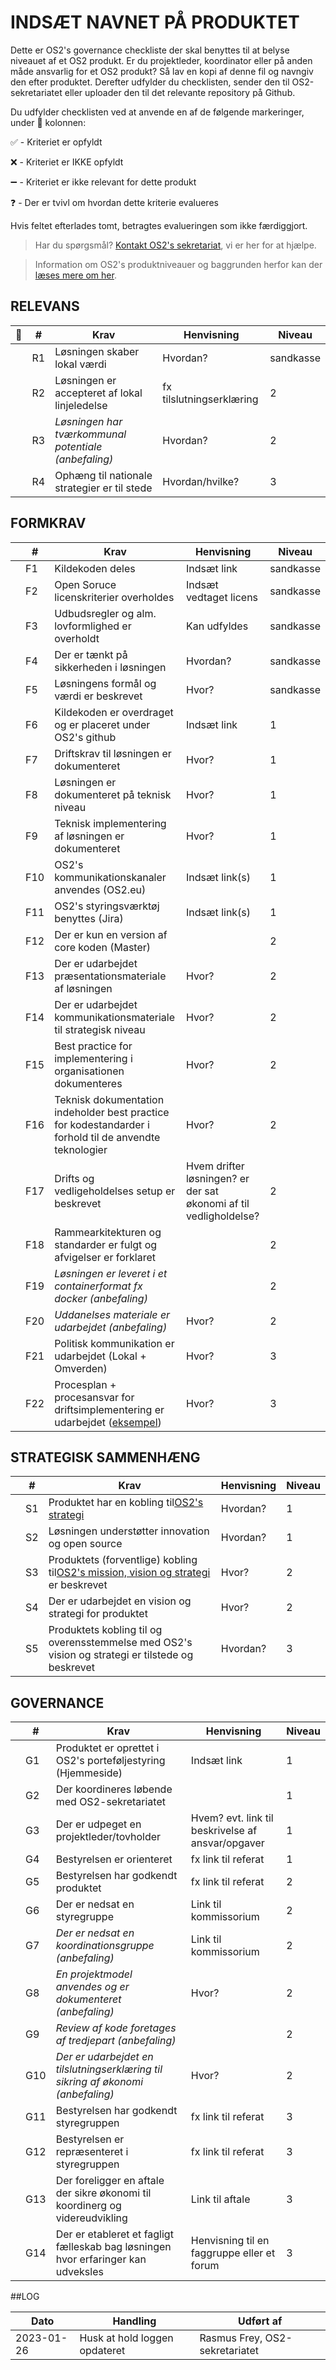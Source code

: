 # INDSÆT NAVNET PÅ PRODUKTET

Dette er OS2's governance checkliste der skal benyttes til at belyse niveauet af et OS2 produkt. Er du projektleder, koordinator eller på anden måde ansvarlig for et OS2 produkt? Så lav en kopi af denne fil og navngiv den efter produktet. Derefter udfylder du checklisten, sender den til OS2-sekretariatet eller uploader den til det relevante repository på Github.

Du udfylder checklisten ved at anvende en af de følgende markeringer, under  🔽 kolonnen:

✅ - Kriteriet er opfyldt

❌ - Kriteriet er IKKE opfyldt

➖ - Kriteriet er ikke relevant for dette produkt

❓ - Der er tvivl om hvordan dette kriterie evalueres

Hvis feltet efterlades tomt, betragtes evalueringen som ikke færdiggjort.

> Har du spørgsmål? [Kontakt OS2&#39;s sekretariat](https://os2.eu/kontakt), vi er her for at hjælpe.

> Information om OS2's produktniveauer og baggrunden herfor kan der [læses mere om her](https://os2.eu/side/governance).

## RELEVANS

| 🔽 | #  | Krav                                                     | Henvisning                | Niveau    |
| -- | -- | -------------------------------------------------------- | ------------------------- | --------- |
|    | R1 | Løsningen skaber lokal værdi                           | Hvordan?                  | sandkasse |
|    | R2 | Løsningen er accepteret af lokal linjeledelse           | fx tilslutningserklæring | 2         |
|    | R3 | _Løsningen har tværkommunal potentiale (anbefaling)_ | Hvordan?                  | 2         |
|    | R4 | Ophæng til nationale strategier er til stede            | Hvordan/hvilke?           | 3         |

## FORMKRAV

|  | #   | Krav                                                                                                                                            | Henvisning                                                          | Niveau    |
| - | --- | ----------------------------------------------------------------------------------------------------------------------------------------------- | ------------------------------------------------------------------- | --------- |
|  | F1  | Kildekoden deles                                                                                                                                | Indsæt link                                                        | sandkasse |
|  | F2  | Open Soruce licenskriterier overholdes                                                                                                          | Indsæt vedtaget licens                                             | sandkasse |
|  | F3  | Udbudsregler og alm. lovformlighed er overholdt                                                                                                 | Kan udfyldes                                                        | sandkasse |
|  | F4  | Der er tænkt på sikkerheden i løsningen                                                                                                      | Hvordan?                                                            | sandkasse |
|  | F5  | Løsningens formål og værdi er beskrevet                                                                                                      | Hvor?                                                               | sandkasse |
|  | F6  | Kildekoden er overdraget og er placeret under OS2's github                                                                                      | Indsæt link                                                        | 1         |
|  | F7  | Driftskrav til løsningen er dokumenteret                                                                                                       | Hvor?                                                               | 1         |
|  | F8  | Løsningen er dokumenteret på teknisk niveau                                                                                                   | Hvor?                                                               | 1         |
|  | F9  | Teknisk implementering af løsningen er dokumenteret                                                                                            | Hvor?                                                               | 1         |
|  | F10 | OS2's kommunikationskanaler anvendes (OS2.eu)                                                                                                   | Indsæt link(s)                                                     | 1         |
|  | F11 | OS2's styringsværktøj benyttes (Jira)                                                                                                         | Indsæt link(s)                                                     | 1         |
|  | F12 | Der er kun en version af core koden (Master)                                                                                                    |                                                                     | 2         |
|  | F13 | Der er udarbejdet præsentationsmateriale af løsningen                                                                                         | Hvor?                                                               | 2         |
|  | F14 | Der er udarbejdet kommunikationsmateriale til strategisk niveau                                                                                 | Hvor?                                                               | 2         |
|  | F15 | Best practice for implementering i organisationen dokumenteres                                                                                  | Hvor?                                                               | 2         |
|  | F16 | Teknisk dokumentation indeholder best practice for kodestandarder i forhold til de anvendte teknologier                                         | Hvor?                                                               | 2         |
|  | F17 | Drifts og vedligeholdelses setup er beskrevet                                                                                                   | Hvem drifter løsningen? er der sat økonomi af til vedligholdelse? | 2         |
|  | F18 | Rammearkitekturen og standarder er fulgt og afvigelser er forklaret                                                                             |                                                                     | 2         |
|  | F19 | _Løsningen er leveret i et containerformat fx docker (anbefaling)_                                                                           |                                                                     | 2         |
|  | F20 | _Uddanelses materiale er udarbejdet (anbefaling)_                                                                                             | Hvor?                                                               | 2         |
|  | F21 | Politisk kommunikation er udarbejdet (Lokal + Omverden)                                                                                         | Hvor?                                                               | 3         |
|  | F22 | Procesplan + procesansvar for driftsimplementering er udarbejdet ([eksempel](https://os2mo.readthedocs.io/en/development/operation/cookbook.html)) | Hvor?                                                               | 3         |

## STRATEGISK SAMMENHÆNG

|  | #  | Krav                                                                                                                          | Henvisning | Niveau |
| - | -- | ----------------------------------------------------------------------------------------------------------------------------- | ---------- | ------ |
|  | S1 | Produktet har en kobling til[OS2&#39;s strategi](https://os2.eu/side/os2-mission-vision)                                         | Hvordan?   | 1      |
|  | S2 | Løsningen understøtter innovation og open source                                                                            | Hvordan?   | 1      |
|  | S3 | Produktets (forventlige) kobling til[OS2&#39;s mission, vision og strategi](https://os2.eu/side/os2-mission-vision) er beskrevet | Hvor?      | 2      |
|  | S4 | Der er udarbejdet en vision og strategi for produktet                                                                         | Hvor?      | 2      |
|  | S5 | Produktets kobling til og overensstemmelse med OS2's vision og strategi er tilstede og beskrevet                              | Hvordan?   | 3      |

## GOVERNANCE

|  | #   | Krav                                                                                 | Henvisning                                        | Niveau |
| - | --- | ------------------------------------------------------------------------------------ | ------------------------------------------------- | ------ |
|  | G1  | Produktet er oprettet i OS2's porteføljestyring (Hjemmeside)                        | Indsæt link                                      | 1      |
|  | G2  | Der koordineres løbende med OS2-sekretariatet                                       |                                                   | 1      |
|  | G3  | Der er udpeget en projektleder/tovholder                                             | Hvem? evt. link til beskrivelse af ansvar/opgaver | 1      |
|  | G4  | Bestyrelsen er orienteret                                                            | fx link til referat                               | 1      |
|  | G5  | Bestyrelsen har godkendt produktet                                                   | fx link til referat                               | 2      |
|  | G6  | Der er nedsat en styregruppe                                                         | Link til kommissorium                             | 2      |
|  | G7  | _Der er nedsat en koordinationsgruppe (anbefaling)_                                | Link til kommissorium                             | 2      |
|  | G8  | _En projektmodel anvendes og er dokumenteret (anbefaling)_                         | Hvor?                                             | 2      |
|  | G9  | _Review af kode foretages af tredjepart (anbefaling)_                              |                                                   | 2      |
|  | G10 | _Der er udarbejdet en tilslutningserklæring til sikring af økonomi (anbefaling)_ | Hvor?                                             | 2      |
|  | G11 | Bestyrelsen har godkendt styregruppen                                                | fx link til referat                               | 3      |
|  | G12 | Bestyrelsen er repræsenteret i styregruppen                                         | fx link til referat                               | 3      |
|  | G13 | Der foreligger en aftale der sikre økonomi til koordinerg og videreudvikling        | Link til aftale                                   | 3      |
|  | G14 | Der er etableret et fagligt fælleskab bag løsningen hvor erfaringer kan udveksles  | Henvisning til en faggruppe eller et forum        | 3      |

##LOG

| Dato       | Handling                      | Udført af                     |
| ---------- | ----------------------------- | ------------------------------ |
| 2023-01-26 | Husk at hold loggen opdateret | Rasmus Frey, OS2-sekretariatet |
